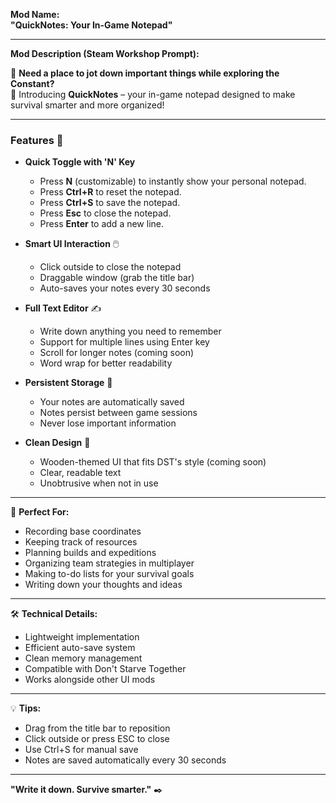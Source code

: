 **Mod Name:**  
**"QuickNotes: Your In-Game Notepad"**

---

**Mod Description (Steam Workshop Prompt):**  

🎒 **Need a place to jot down important things while exploring the Constant?**  
📓 Introducing **QuickNotes** – your in-game notepad designed to make survival smarter and more organized!

---

### **Features** 🚀  
- **Quick Toggle with 'N' Key**  
   - Press **N** (customizable) to instantly show your personal notepad.
   - Press **Ctrl+R** to reset the notepad.
   - Press **Ctrl+S** to save the notepad.
   - Press **Esc** to close the notepad.
   - Press **Enter** to add a new line.

- **Smart UI Interaction** 🖱️
   - Click outside to close the notepad
   - Draggable window (grab the title bar)
   - Auto-saves your notes every 30 seconds

- **Full Text Editor** ✍️
   - Write down anything you need to remember
   - Support for multiple lines using Enter key
   - Scroll for longer notes (coming soon)
   - Word wrap for better readability

- **Persistent Storage** 💾
   - Your notes are automatically saved
   - Notes persist between game sessions
   - Never lose important information

- **Clean Design** 🎨
   - Wooden-themed UI that fits DST's style (coming soon)
   - Clear, readable text
   - Unobtrusive when not in use

---

🌟 **Perfect For:**
- Recording base coordinates
- Keeping track of resources
- Planning builds and expeditions
- Organizing team strategies in multiplayer
- Making to-do lists for your survival goals
- Writing down your thoughts and ideas

---

🛠️ **Technical Details:**
- Lightweight implementation
- Efficient auto-save system
- Clean memory management
- Compatible with Don't Starve Together
- Works alongside other UI mods

---

💡 **Tips:**
- Drag from the title bar to reposition
- Click outside or press ESC to close
- Use Ctrl+S for manual save
- Notes are saved automatically every 30 seconds

---

**"Write it down. Survive smarter."** ✒️
